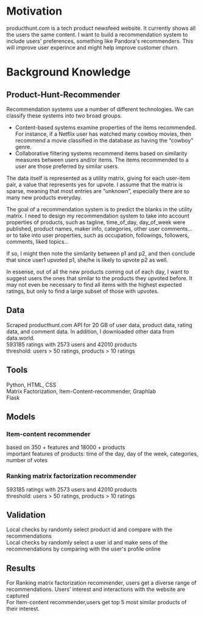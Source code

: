 # Motivation
producthunt.com is a tech product newsfeed website. It currently shows all the users the same content. I want to build a recommendation system to include users' preferences, something like Pandora's recommenders. This will improve user experince and might help improve customer churn.

# Background Knowledge
## Product-Hunt-Recommender
Recommendation systems use a number of different technologies. We can classify these systems into two broad groups.

- Content-based systems examine properties of the items recommended. For
instance, if a Netflix user has watched many cowboy movies, then recommend a movie classified in the database as having the “cowboy” genre.
- Collaborative filtering systems recommend items based on similarity measures between users and/or items. The items recommended to a user are those preferred by similar users.

The data itself is represented as a utility matrix, giving for each user-item pair, a value that represents
yes for upvote. I assume that the matrix is sparse, meaning that most entries are “unknown”, especially there are 
so many new products everyday. 

The goal of a recommendation system is to predict the blanks in the utility
matrix. I need to design my recommendation system to take into account properties of products, such as tagline,
time_of_day, day_of_week were published, product names, maker info, categories, other user comments...
or to take into user properties, such as occupation, followings, followers, comments, liked topics... 

If so, I might then note the similarity between p1 and p2, and then conclude that since user1 upvoted p1, she/he
is likely to upvote p2 as well. 

In essense, out of all the new products coming out of each day, I want to suggest users the ones that similar to the products they upvoted before. It may not even be necessary to find all items with the highest expected
ratings, but only to find a large subset of those with upvotes.

## Data
Scraped producthunt.com API for 20 GB of user data, product data, rating data, and comment data. In addition, I downloaded other data from data.world.<br>
593185 ratings with 2573 users and 42010 products<br>
threshold: users > 50 ratings, products > 10 ratings

## Tools
Python, HTML, CSS<br>
Matrix Factorization, Item-Content-recommender, Graphlab<br>
Flask 

## Models
### Item-content recommender 
based on 350 + features and 18000 + products<br>
important features of products: time of the day, day of the week, categories, number of votes

### Ranking matrix factorization recommender
593185 ratings with 2573 users and 42010 products <br>
threshold: users > 50 ratings, products > 10 ratings

## Validation
Local checks by randomly select product id and compare with the recommendations<br> 
Local checks by randomly select a user id and make sens of the recommendations by comparing with the user's profile online

## Results
For Ranking matrix factorization recommender, users get a diverse range of recommendations. Users’ interest and interactions with the website are captured<br>
For Item-content recommender,users get top 5 most similar products of
their interest.  
